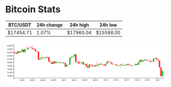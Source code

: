 # Bitcoin Stats

BTC/USDT|24h change|24h high|24h low|
|---|---|---|---|
|$17454.71|1.07%|$17960.04|$15588.00|

<img src="./chart.svg">
